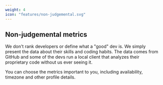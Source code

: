 ```yaml
---
weight: 4
icon: "features/non-judgemental.svg"
---
```


## Non-judgemental metrics

We don't rank developers or define what a "good" dev is. We simply present the data about their skills and coding habits. The data comes from GitHub and some of the devs run a local client that analyzes their proprietary code without us ever seeing it.

You can choose the metrics important to you, including availability, timezone and other profile details.